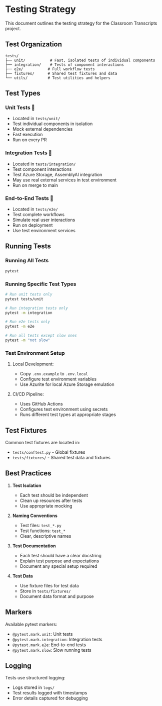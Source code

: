 # Testing Strategy

This document outlines the testing strategy for the Classroom Transcripts project.

## Test Organization

```
tests/
├── unit/           # Fast, isolated tests of individual components
├── integration/    # Tests of component interactions
├── e2e/           # Full workflow tests
├── fixtures/      # Shared test fixtures and data
└── utils/         # Test utilities and helpers
```

## Test Types

### Unit Tests 🧩

- Located in `tests/unit/`
- Test individual components in isolation
- Mock external dependencies
- Fast execution
- Run on every PR

### Integration Tests 🔗

- Located in `tests/integration/`
- Test component interactions
- Test Azure Storage, AssemblyAI integration
- May use real external services in test environment
- Run on merge to main

### End-to-End Tests 🏁

- Located in `tests/e2e/`
- Test complete workflows
- Simulate real user interactions
- Run on deployment
- Use test environment services

## Running Tests

### Running All Tests

```bash
pytest
```

### Running Specific Test Types

```bash
# Run unit tests only
pytest tests/unit

# Run integration tests only
pytest -m integration

# Run e2e tests only
pytest -m e2e

# Run all tests except slow ones
pytest -m "not slow"
```

### Test Environment Setup

1. Local Development:

   - Copy `.env.example` to `.env.local`
   - Configure test environment variables
   - Use Azurite for local Azure Storage emulation

2. CI/CD Pipeline:
   - Uses GitHub Actions
   - Configures test environment using secrets
   - Runs different test types at appropriate stages

## Test Fixtures

Common test fixtures are located in:

- `tests/conftest.py` - Global fixtures
- `tests/fixtures/` - Shared test data and fixtures

## Best Practices

1. **Test Isolation**

   - Each test should be independent
   - Clean up resources after tests
   - Use appropriate mocking

2. **Naming Conventions**

   - Test files: `test_*.py`
   - Test functions: `test_*`
   - Clear, descriptive names

3. **Test Documentation**

   - Each test should have a clear docstring
   - Explain test purpose and expectations
   - Document any special setup required

4. **Test Data**
   - Use fixture files for test data
   - Store in `tests/fixtures/`
   - Document data format and purpose

## Markers

Available pytest markers:

- `@pytest.mark.unit`: Unit tests
- `@pytest.mark.integration`: Integration tests
- `@pytest.mark.e2e`: End-to-end tests
- `@pytest.mark.slow`: Slow running tests

## Logging

Tests use structured logging:

- Logs stored in `logs/`
- Test results logged with timestamps
- Error details captured for debugging
